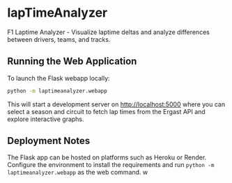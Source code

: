# lapTimeAnalyzer

F1 Laptime Analyzer - Visualize laptime deltas and analyze differences between drivers, teams, and tracks.

## Running the Web Application

To launch the Flask webapp locally:

```bash
python -m laptimeanalyzer.webapp
```

This will start a development server on <http://localhost:5000> where you can select a season and circuit to fetch lap times from the Ergast API and explore interactive graphs.

## Deployment Notes

The Flask app can be hosted on platforms such as Heroku or Render. Configure the environment to install the requirements and run `python -m laptimeanalyzer.webapp` as the web command.
w



